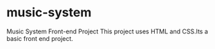 # music-system
Music System Front-end Project
This project uses HTML and CSS.Its a basic front end project.
